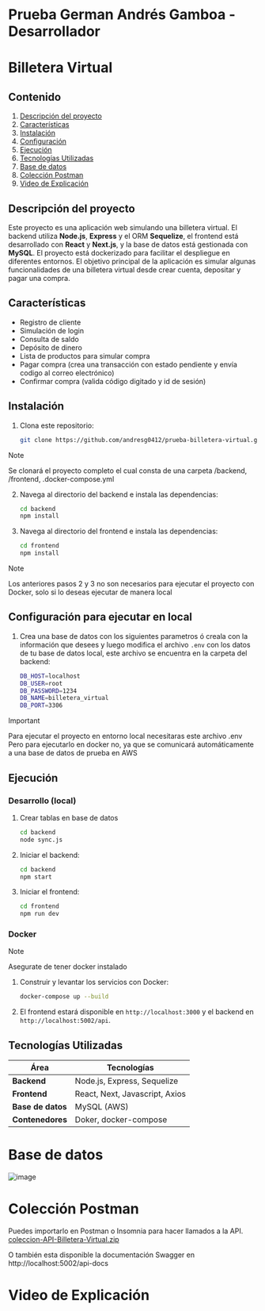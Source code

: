 # Prueba German Andrés Gamboa - Desarrollador

# Billetera Virtual

## Contenido

1. [Descripción del proyecto](#descripción-del-proyecto)
2. [Características](#características)
3. [Instalación](#instalación)
4. [Configuración](#configuración)
5. [Ejecución](#ejecución)
6. [Tecnologías Utilizadas](#tecnologías-utilizadas)
7. [Base de datos](#basededatos)
8. [Colección Postman](#colección-postman)
9. [Video de Explicación](#video-de-explicación)

## Descripción del proyecto

Este proyecto es una aplicación web simulando una billetera virtual. El backend utiliza **Node.js**, **Express** y el ORM **Sequelize**, el frontend está desarrollado con **React** y **Next.js**, y la base de datos está gestionada con **MySQL**. El proyecto está dockerizado para facilitar el despliegue en diferentes entornos. El objetivo principal de la aplicación es simular algunas funcionalidades de una billetera virtual desde crear cuenta, depositar y pagar una compra.


## Características

- Registro de cliente
- Simulación de login
- Consulta de saldo
- Depósito de dinero
- Lista de productos para simular compra
- Pagar compra (crea una transacción con estado pendiente y envía codigo al correo electrónico)
- Confirmar compra (valida código digitado y id de sesión)


## Instalación

1. Clona este repositorio:
   ```bash
   git clone https://github.com/andresg0412/prueba-billetera-virtual.git
   ```

> [!NOTE]
> Se clonará el proyecto completo el cual consta de una carpeta /backend, /frontend, .docker-compose.yml


2. Navega al directorio del backend e instala las dependencias:

   ```bash
   cd backend
   npm install
   ```

3. Navega al directorio del frontend e instala las dependencias:
   ```bash
   cd frontend
   npm install
   ```

> [!NOTE]
> Los anteriores pasos 2 y 3 no son necesarios para ejecutar el proyecto con Docker, solo si lo deseas ejecutar de manera local


## Configuración para ejecutar en local

1. Crea una base de datos con los siguientes parametros ó creala con la información que desees y luego modifica el archivo `.env` con los datos de tu base de datos local, este archivo se encuentra en la carpeta del backend:

   ```bash
   DB_HOST=localhost
   DB_USER=root
   DB_PASSWORD=1234
   DB_NAME=billetera_virtual
   DB_PORT=3306
   ```

> [!IMPORTANT]
> Para ejecutar el proyecto en entorno local necesitaras este archivo .env
> Pero para ejecutarlo en docker no, ya que se comunicará automáticamente a una base de datos de prueba en AWS


## Ejecución

### Desarrollo (local)

1. Crear tablas en base de datos

   ```bash
   cd backend
   node sync.js
   ```


2. Iniciar el backend:

   ```bash
   cd backend
   npm start
   ```

2. Iniciar el frontend:

   ```bash
   cd frontend
   npm run dev
   ```


### Docker

> [!NOTE]
> Asegurate de tener docker instalado

1. Construir y levantar los servicios con Docker:

   ```bash
   docker-compose up --build
   ```

2. El frontend estará disponible en `http://localhost:3000` y el backend en `http://localhost:5002/api`.



## Tecnologías Utilizadas

| Área              | Tecnologías                    |
| ----------------- | ------------------------------ |
| **Backend**       | Node.js, Express, Sequelize    |
| **Frontend**      | React, Next, Javascript, Axios |
| **Base de datos** | MySQL (AWS)                    |
| **Contenedores**  | Doker, docker-compose          |


# Base de datos

![image](https://github.com/user-attachments/assets/74fbaf6e-51eb-474e-a30e-20106209ae08)




# Colección Postman

Puedes importarlo en Postman o Insomnia para hacer llamados a la API.
[coleccion-API-Billetera-Virtual.zip](https://github.com/user-attachments/files/17168111/coleccion-API-Billetera-Virtual.zip)

O también esta disponible la documentación Swagger en http://localhost:5002/api-docs


# Video de Explicación

